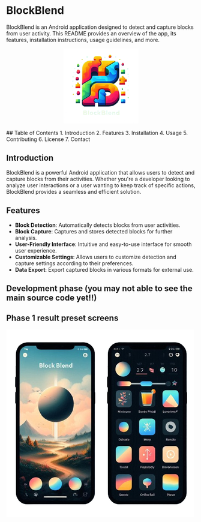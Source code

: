 # BlockBlend

BlockBlend is an Android application designed to detect and capture blocks from user activity. This README provides an overview of the app, its features, installation instructions, usage guidelines, and more.

<p align="center">
  <img src="https://github.com/ABHIJATSARARI/BlockBlend/blob/main/src/main/android/java/com/blockblend/utils/Designer__1_-removebg-preview.png"  alt=" Logo" width="200">
</p>
## Table of Contents
1. Introduction
2. Features
3. Installation
4. Usage
5. Contributing
6. License
7. Contact

## Introduction
BlockBlend is a powerful Android application that allows users to detect and capture blocks from their activities. Whether you're a developer looking to analyze user interactions or a user wanting to keep track of specific actions, BlockBlend provides a seamless and efficient solution.

## Features
- **Block Detection**: Automatically detects blocks from user activities.
- **Block Capture**: Captures and stores detected blocks for further analysis.
- **User-Friendly Interface**: Intuitive and easy-to-use interface for smooth user experience.
- **Customizable Settings**: Allows users to customize detection and capture settings according to their preferences.
- **Data Export**: Export captured blocks in various formats for external use.

## Development phase (you may not able to see the main source code yet!!)

## Phase 1 result preset screens 

![](https://github.com/ABHIJATSARARI/BlockBlend/blob/main/src/main/android/java/com/blockblend/utils/Designer__2_-removebg-preview.png)



